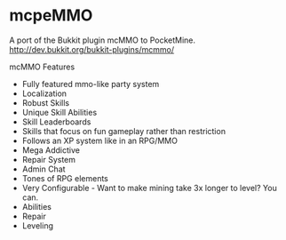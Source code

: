 mcpeMMO
=====

A port of the Bukkit plugin mcMMO to PocketMine. http://dev.bukkit.org/bukkit-plugins/mcmmo/


mcMMO Features
- Fully featured mmo-like party system
- Localization
- Robust Skills
- Unique Skill Abilities
- Skill Leaderboards
- Skills that focus on fun gameplay rather than restriction
- Follows an XP system like in an RPG/MMO
- Mega Addictive
- Repair System
- Admin Chat
- Tones of RPG elements
- Very Configurable - Want to make mining take 3x longer to level? You can.
- Abilities
- Repair
- Leveling
